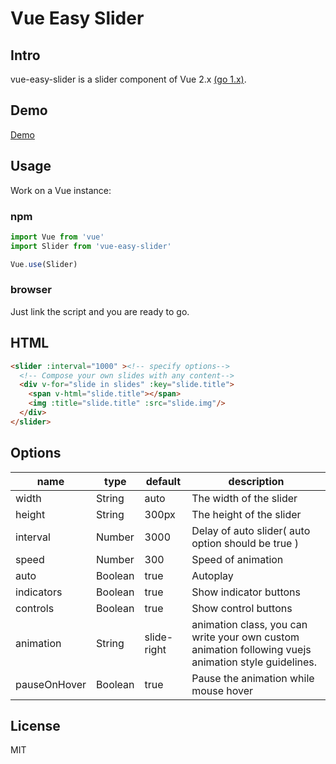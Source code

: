 # Vue Easy Slider

## Intro

vue-easy-slider is a slider component of Vue 2.x [(go 1.x)](https://github.com/shhdgit/vue-easy-slider/tree/master).

## Demo

[Demo](https://shhdgit.github.com/vue-easy-slider/)

## Usage

Work on a Vue instance:

### npm

```JavaScript
import Vue from 'vue'
import Slider from 'vue-easy-slider'

Vue.use(Slider)
```

### browser

Just link the script and you are ready to go.

## HTML

```HTML
<slider :interval="1000" ><!-- specify options-->
  <!-- Compose your own slides with any content-->
  <div v-for="slide in slides" :key="slide.title">
    <span v-html="slide.title"></span>
    <img :title="slide.title" :src="slide.img"/>
  </div>
</slider>
```

## Options

<table>
  <thead>
  <tr>
    <th>name</th>
    <th>type</th>
    <th>default</th>
    <th>description</th>
  </tr>
  </thead>
  <tbody>
    <tr>
      <td>width</td>
      <td>String</td>
      <td>auto</td>
      <td>The width of the slider</td>
    </tr>
    <tr>
      <td>height</td>
      <td>String</td>
      <td>300px</td>
      <td>The height of the slider</td>
    </tr>
    <tr>
      <td>interval</td>
      <td>Number</td>
      <td>3000</td>
      <td>Delay of auto slider( auto option should be true )</td>
    </tr>
    <tr>
      <td>speed</td>
      <td>Number</td>
      <td>300</td>
      <td>Speed of animation</td>
    </tr>
    <tr>
      <td>auto</td>
      <td>Boolean</td>
      <td>true</td>
      <td>Autoplay</td>
    </tr>
    <tr>
      <td>indicators</td>
      <td>Boolean</td>
      <td>true</td>
      <td>Show indicator buttons</td>
    </tr>
    <tr>
      <td>controls</td>
      <td>Boolean</td>
      <td>true</td>
      <td>Show control buttons</td>
    </tr>
    <tr>
      <td>animation</td>
      <td>String</td>
      <td>slide-right</td>
      <td>animation class, you can write your own custom animation following vuejs animation style guidelines.</td>
    </tr>
    <tr>
      <td>pauseOnHover</td>
      <td>Boolean</td>
      <td>true</td>
      <td>Pause the animation while mouse hover</td>
    </tr>
  </tbody>
</table>

## License

MIT
